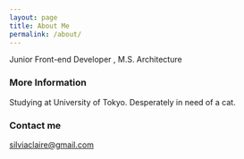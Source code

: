```yaml
---
layout: page
title: About Me
permalink: /about/
---
```


Junior Front-end Developer , M.S. Architecture

### More Information

Studying at University of Tokyo. Desperately in need of a cat.

### Contact me

[silviaclaire@gmail.com](mailto:silviaclaire@gmail.com)
